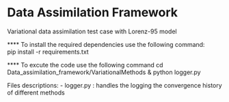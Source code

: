 # Data Assimilation Framework
Variational data assimilation test case with Lorenz-95 model


**** To install the required dependencies use the following command:    
            pip install -r requirements.txt  

**** To excute the code use the following command 
            cd Data_assimilation_framework/VariationalMethods & python logger.py

Files descriptions:
    - logger.py : handles the logging the convergence history of different methods 
    
